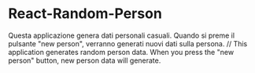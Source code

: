 ﻿# React-Random-Person



Questa applicazione genera dati personali casuali. Quando si preme il pulsante "new person", verranno generati nuovi dati sulla persona. // This application generates random person data. When you press the "new person" button, new person data will generate.
